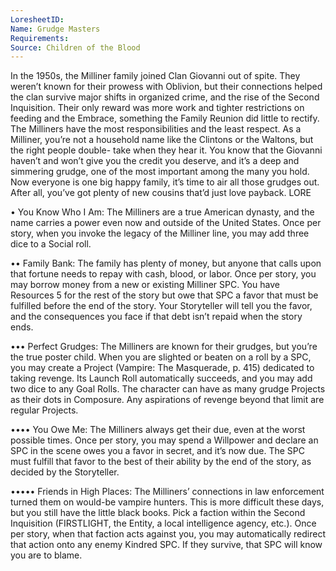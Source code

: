 ```yaml
---
LoresheetID: 
Name: Grudge Masters
Requirements:
Source: Children of the Blood
---
```

In the 1950s, the Milliner family joined Clan Giovanni out of spite. They weren’t known for their prowess with Oblivion, but their connections helped the clan survive major shifts in organized crime, and the rise of the Second Inquisition. Their only reward was more work and tighter restrictions on feeding and the Embrace, something the Family Reunion did little to rectify. The Milliners have the most responsibilities and the least respect. As a Milliner, you’re not a household name like the Clintons or the Waltons, but the right people double- take when they hear it. You know that the Giovanni haven’t and won’t give you the credit you deserve, and it’s a deep and simmering grudge, one of the most important among the many you hold. Now everyone is one big happy family, it’s time to air all those grudges out. After all, you’ve got plenty of new cousins that’d just love payback. LORE

• You Know Who I Am: The Milliners are a true American dynasty, and the name carries a power even now and outside of the United States. Once per story, when you invoke the legacy of the Milliner line, you may add three dice to a Social roll.

•• Family Bank: The family has plenty of money, but anyone that calls upon that fortune needs to repay with cash, blood, or labor. Once per story, you may borrow money from a new or existing Milliner SPC. You have Resources 5 for the rest of the story but owe that SPC a favor that must be fulfilled before the end of the story. Your Storyteller will tell you the favor, and the consequences you face if that debt isn’t repaid when the story ends.

••• Perfect Grudges: The Milliners are known for their grudges, but you’re the true poster child. When you are slighted or beaten on a roll by a SPC, you may create a Project (Vampire: The Masquerade, p. 415) dedicated to taking revenge. Its Launch Roll automatically succeeds, and you may add two dice to any Goal Rolls. The character can have as many grudge Projects as their dots in Composure. Any aspirations of revenge beyond that limit are regular Projects.

•••• You Owe Me: The Milliners always get their due, even at the worst possible times. Once per story, you may spend a Willpower and declare an SPC in the scene owes you a favor in secret, and it’s now due. The SPC must fulfill that favor to the best of their ability by the end of the story, as decided by the Storyteller.

••••• Friends in High Places: The Milliners’ connections in law enforcement turned them on would-be vampire hunters. This is more difficult these days, but you still have the little black books. Pick a faction within the Second Inquisition (FIRSTLIGHT, the Entity, a local intelligence agency, etc.). Once per story, when that faction acts against you, you may automatically redirect that action onto any enemy Kindred SPC. If they survive, that SPC will know you are to blame. 